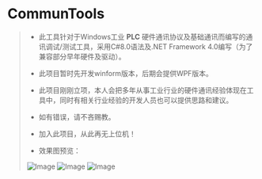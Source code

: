 # CommunTools
> * 此工具针对于Windows工业 **PLC** 硬件通讯协议及基础通讯而编写的通讯调试/测试工具，采用C#8.0语法及.NET Framework 4.0编写（为了兼容部分早年硬件及驱动）。
>
> * 此项目暂时先开发winform版本，后期会提供WPF版本。
>
> * 此项目刚刚立项，本人会把多年从事工业行业的硬件通讯经验体现在工具中，同时有相关行业经验的开发人员也可以提供思路和建议。
>
> * 如有错误，请不吝赐教。
>
> * 加入此项目，从此再无上位机！
>
> * 效果图预览：
> 
> ![Image](https://github.com/SmallRob/PLC-CommunTools/blob/d3ed25f5bef66c5dd662ae61d56bf1f8cb4a8ad8/ShotCuts/tools.PNG)
> ![Image](https://github.com/SmallRob/PLC-CommunTools/blob/d3ed25f5bef66c5dd662ae61d56bf1f8cb4a8ad8/ShotCuts/server.PNG)
> ![Image](https://github.com/SmallRob/PLC-CommunTools/blob/d3ed25f5bef66c5dd662ae61d56bf1f8cb4a8ad8/ShotCuts/client.PNG)
